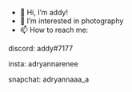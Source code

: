 - 👋 Hi, I’m addy!
- 👀 I’m interested in photography
- 📫 How to reach me:

discord: addy#7177

insta: adryannarenee

snapchat: adryannaaa_a

<!---
addyurdaddy/addyurdaddy is a ✨ special ✨ repository
--->
